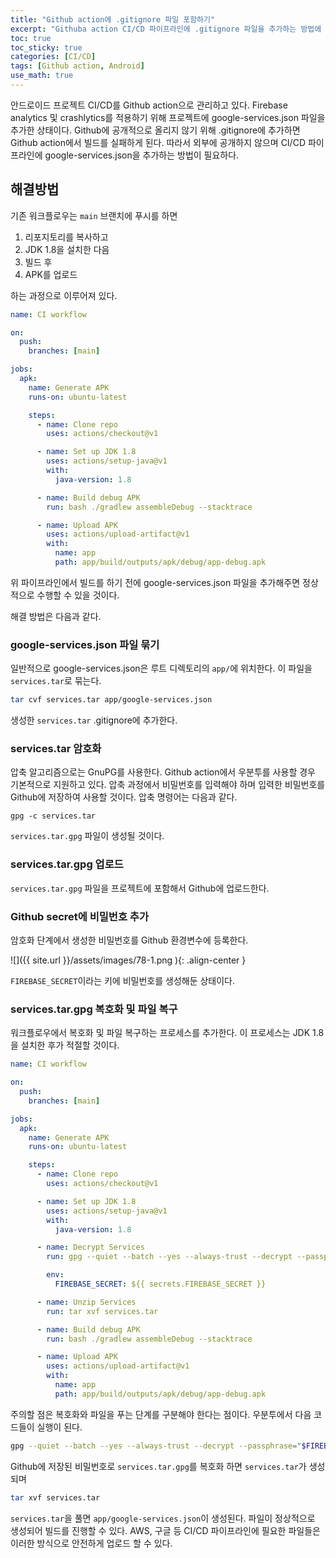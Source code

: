 ```yaml
---
title: "Github action에 .gitignore 파일 포함하기"
excerpt: "Githuba action CI/CD 파이프라인에 .gitignore 파일을 추가하는 방법에 대한 정리"
toc: true
toc_sticky: true
categories: [CI/CD]
tags: [Github action, Android]
use_math: true
---
```


안드로이드 프로젝트 CI/CD를 Github action으로 관리하고 있다. Firebase analytics 및 crashlytics를 적용하기 위해 프로젝트에 google-services.json 파일을 추가한 상태이다. Github에 공개적으로 올리지 않기 위해 .gitignore에 추가하면 Github action에서 빌드를 실패하게 된다. 따라서 외부에 공개하지 않으며 CI/CD 파이프라인에 google-services.json을 추가하는 방법이 필요하다.

## 해결방법

기존 워크플로우는 `main` 브랜치에 푸시를 하면

1. 리포지토리를 복사하고
2. JDK 1.8을 설치한 다음
3. 빌드 후
4. APK를 업로드

하는 과정으로 이루어져 있다.

```yml
name: CI workflow

on:
  push:
    branches: [main]

jobs:
  apk:
    name: Generate APK
    runs-on: ubuntu-latest

    steps:
      - name: Clone repo
        uses: actions/checkout@v1

      - name: Set up JDK 1.8
        uses: actions/setup-java@v1
        with:
          java-version: 1.8

      - name: Build debug APK
        run: bash ./gradlew assembleDebug --stacktrace

      - name: Upload APK
        uses: actions/upload-artifact@v1
        with:
          name: app
          path: app/build/outputs/apk/debug/app-debug.apk
```

위 파이프라인에서 빌드를 하기 전에 google-services.json 파일을 추가해주면 정상적으로 수행할 수 있을 것이다.

해결 방법은 다음과 같다.

### google-services.json 파일 묶기

일반적으로 google-services.json은 루트 디렉토리의 `app/`에 위치한다. 이 파일을 `services.tar`로 묶는다.

```bash
tar cvf services.tar app/google-services.json
```

생성한 `services.tar` .gitignore에 추가한다.

### services.tar 암호화

압축 알고리즘으로는 GnuPG를 사용한다. Github action에서 우분투를 사용할 경우 기본적으로 지원하고 있다. 압축 과정에서 비밀번호를 입력해야 하며 입력한 비밀번호를 Github에 저장하여 사용할 것이다. 압축 명령어는 다음과 같다.

```
gpg -c services.tar
```

`services.tar.gpg` 파일이 생성될 것이다.

### services.tar.gpg 업로드

`services.tar.gpg` 파일을 프로젝트에 포함해서 Github에 업로드한다.

### Github secret에 비밀번호 추가

암호화 단계에서 생성한 비밀번호를 Github 환경변수에 등록한다.

![]({{ site.url }}/assets/images/78-1.png ){: .align-center }

`FIREBASE_SECRET`이라는 키에 비밀번호를 생성해둔 상태이다.

### services.tar.gpg 복호화 및 파일 복구

워크플로우에서 복호화 및 파일 복구하는 프로세스를 추가한다. 이 프로세스는 JDK 1.8을 설치한 후가 적절할 것이다.

```yml
name: CI workflow

on:
  push:
    branches: [main]

jobs:
  apk:
    name: Generate APK
    runs-on: ubuntu-latest

    steps:
      - name: Clone repo
        uses: actions/checkout@v1

      - name: Set up JDK 1.8
        uses: actions/setup-java@v1
        with:
          java-version: 1.8

      - name: Decrypt Services
        run: gpg --quiet --batch --yes --always-trust --decrypt --passphrase="$FIREBASE_SECRET" --output services.tar services.tar.gpg

        env:
          FIREBASE_SECRET: ${{ secrets.FIREBASE_SECRET }}

      - name: Unzip Services
        run: tar xvf services.tar

      - name: Build debug APK
        run: bash ./gradlew assembleDebug --stacktrace

      - name: Upload APK
        uses: actions/upload-artifact@v1
        with:
          name: app
          path: app/build/outputs/apk/debug/app-debug.apk
```

주의할 점은 복호화와 파일을 푸는 단계를 구분해야 한다는 점이다. 우분투에서 다음 코드들이 실행이 된다.

```bash
gpg --quiet --batch --yes --always-trust --decrypt --passphrase="$FIREBASE_SECRET" --output services.tar services.tar.gpg
```

Github에 저장된 비밀번호로 `services.tar.gpg`를 복호화 하면 `services.tar`가 생성되며

```bash
tar xvf services.tar
```

`services.tar`을 풀면 `app/google-services.json`이 생성된다. 파일이 정상적으로 생성되어 빌드를 진행할 수 있다. AWS, 구글 등 CI/CD 파이프라인에 필요한 파일들은 이러한 방식으로 안전하게 업로드 할 수 있다.

<br><br>
